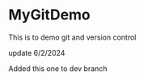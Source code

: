 # MyGitDemo
This is to demo git and version control


update 6/2/2024

Added this one to dev branch

